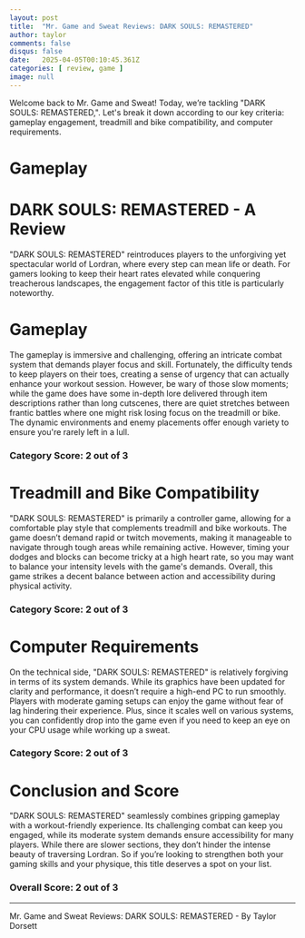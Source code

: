 ```yaml
---
layout: post
title:  "Mr. Game and Sweat Reviews: DARK SOULS: REMASTERED"
author: taylor
comments: false
disqus: false
date:   2025-04-05T00:10:45.361Z
categories: [ review, game ]
image: null
---
```


Welcome back to Mr. Game and Sweat! Today, we’re tackling "DARK SOULS: REMASTERED,". Let's break it down according to our key criteria: gameplay engagement, treadmill and bike compatibility, and computer requirements.

# Gameplay

# DARK SOULS: REMASTERED - A Review

"DARK SOULS: REMASTERED" reintroduces players to the unforgiving yet spectacular world of Lordran, where every step can mean life or death. For gamers looking to keep their heart rates elevated while conquering treacherous landscapes, the engagement factor of this title is particularly noteworthy. 

# Gameplay  
The gameplay is immersive and challenging, offering an intricate combat system that demands player focus and skill. Fortunately, the difficulty tends to keep players on their toes, creating a sense of urgency that can actually enhance your workout session. However, be wary of those slow moments; while the game does have some in-depth lore delivered through item descriptions rather than long cutscenes, there are quiet stretches between frantic battles where one might risk losing focus on the treadmill or bike. The dynamic environments and enemy placements offer enough variety to ensure you're rarely left in a lull. 

### Category Score: 2 out of 3

# Treadmill and Bike Compatibility  
"DARK SOULS: REMASTERED" is primarily a controller game, allowing for a comfortable play style that complements treadmill and bike workouts. The game doesn’t demand rapid or twitch movements, making it manageable to navigate through tough areas while remaining active. However, timing your dodges and blocks can become tricky at a high heart rate, so you may want to balance your intensity levels with the game's demands. Overall, this game strikes a decent balance between action and accessibility during physical activity.

### Category Score: 2 out of 3

# Computer Requirements  
On the technical side, "DARK SOULS: REMASTERED" is relatively forgiving in terms of its system demands. While its graphics have been updated for clarity and performance, it doesn’t require a high-end PC to run smoothly. Players with moderate gaming setups can enjoy the game without fear of lag hindering their experience. Plus, since it scales well on various systems, you can confidently drop into the game even if you need to keep an eye on your CPU usage while working up a sweat.

### Category Score: 2 out of 3

# Conclusion and Score  
"DARK SOULS: REMASTERED" seamlessly combines gripping gameplay with a workout-friendly experience. Its challenging combat can keep you engaged, while its moderate system demands ensure accessibility for many players. While there are slower sections, they don’t hinder the intense beauty of traversing Lordran. So if you’re looking to strengthen both your gaming skills and your physique, this title deserves a spot on your list.

### Overall Score: 2 out of 3

---

Mr. Game and Sweat Reviews: DARK SOULS: REMASTERED - By Taylor Dorsett
